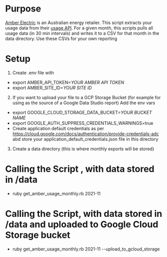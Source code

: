 # Purpose
[Amber Electric](https://www.amber.com.au) is an Australian energy retailer. This script extracts your usage data from their [usage API](https://app.amber.com.au/developers/documentation).
For a given month, this scripts pulls all usage data (in 30 min intervals) and writes it to a CSV for that month in the data directory.
Use these CSVs for your own reporting

# Setup
1. Create .env file with
- export AMBER_API_TOKEN=*YOUR AMBER API TOKEN*
- export AMBER_SITE_ID=*YOUR SITE ID*

2. If you want to upload your file to a GCP Storage Bucket (for example for using as the source of a Google Data Studio report)
Add the env vars
- export GOOGLE_CLOUD_STORAGE_DATA_BUCKET=*YOUR BUCKET NAME*
- export GOOGLE_AUTH_SUPPRESS_CREDENTIALS_WARNINGS=true
- Create application default credentials as per https://cloud.google.com/docs/authentication/provide-credentials-adc abd store your application_default_credentials.json file in this directory

3. Create a data directory (this is where monthly exports will be stored) 

# Calling the Script , with data stored in /data
- ruby get_amber_usage_monthly.rb 2021-11 

# Calling the Script, with data stored in /data and uploaded to Google Cloud Storage bucket
- ruby get_amber_usage_monthly.rb 2021-11 --upload_to_gcloud_storage


